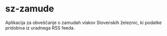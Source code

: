 # sz-zamude
Aplikacija za obveščanje o zamudah vlakov Slovenskih železnic, ki podatke pridobiva iz uradnega RSS feeda.
